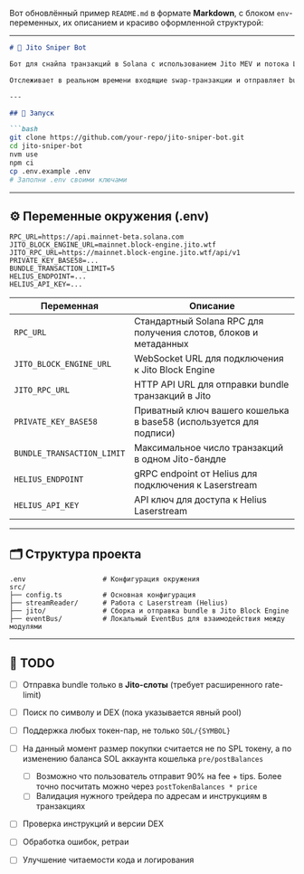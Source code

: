 Вот обновлённый пример `README.md` в формате **Markdown**, с блоком `env`-переменных, их описанием и красиво оформленной структурой:

---

````markdown
# 🎯 Jito Sniper Bot

Бот для снайпа транзакций в Solana с использованием Jito MEV и потока Laserstream от Helius.

Отслеживает в реальном времени входящие swap-транзакции и отправляет bundle в нужный слот с минимальной задержкой.

---

## 🚀 Запуск

```bash
git clone https://github.com/your-repo/jito-sniper-bot.git
cd jito-sniper-bot
nvm use
npm ci
cp .env.example .env
# Заполни .env своими ключами
````

---

## ⚙️ Переменные окружения (.env)

```env
RPC_URL=https://api.mainnet-beta.solana.com
JITO_BLOCK_ENGINE_URL=mainnet.block-engine.jito.wtf
JITO_RPC_URL=https://mainnet.block-engine.jito.wtf/api/v1
PRIVATE_KEY_BASE58=...
BUNDLE_TRANSACTION_LIMIT=5
HELIUS_ENDPOINT=...
HELIUS_API_KEY=...
```

| Переменная                 | Описание                                                           |
| -------------------------- | ------------------------------------------------------------------ |
| `RPC_URL`                  | Стандартный Solana RPC для получения слотов, блоков и метаданных   |
| `JITO_BLOCK_ENGINE_URL`    | WebSocket URL для подключения к Jito Block Engine                  |
| `JITO_RPC_URL`             | HTTP API URL для отправки bundle транзакций в Jito                 |
| `PRIVATE_KEY_BASE58`       | Приватный ключ вашего кошелька в base58 (используется для подписи) |
| `BUNDLE_TRANSACTION_LIMIT` | Максимальное число транзакций в одном Jito-бандле                  |
| `HELIUS_ENDPOINT`          | gRPC endpoint от Helius для подключения к Laserstream              |
| `HELIUS_API_KEY`           | API ключ для доступа к Helius Laserstream                          |

---

## 🗂️ Структура проекта

```
.env                   # Конфигурация окружения
src/
├── config.ts          # Основная конфигурация
├── streamReader/      # Работа с Laserstream (Helius)
├── jito/              # Сборка и отправка bundle в Jito Block Engine
├── eventBus/          # Локальный EventBus для взаимодействия между модулями
```

---

## 🧠 TODO

* [ ] Отправка bundle только в **Jito-слоты** (требует расширенного rate-limit)
* [ ] Поиск по символу и DEX (пока указывается явный pool)
* [ ] Поддержка любых токен-пар, не только `SOL/{SYMBOL}`
* [ ] На данный момент размер покупки считается не по SPL токену, а по изменению баланса SOL аккаунта кошелька `pre/postBalances`
  * [ ] Возможно что пользователь отправит 90% на fee + tips. Более точно посчитать можно через `postTokenBalances * price`
  * [ ] Валидация нужного трейдера по адресам и инструкциям в транзакциях
* [ ] Проверка инструкций и версии DEX
* [ ] Обработка ошибок, ретраи
* [ ] Улучшение читаемости кода и логирования



